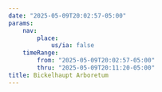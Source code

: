 ```yaml
---
date: "2025-05-09T20:02:57-05:00"
params:
    nav:
        place:
            us/ia: false
    timeRange:
        from: "2025-05-09T20:02:57-05:00"
        thru: "2025-05-09T20:11:20-05:00"
title: Bickelhaupt Arboretum
---
```

